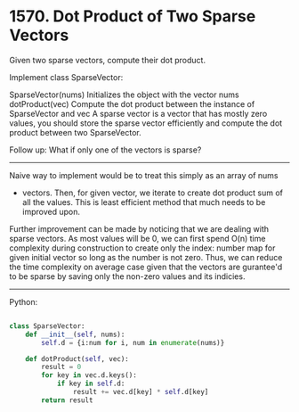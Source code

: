 # 1570. Dot Product of Two Sparse Vectors

Given two sparse vectors, compute their dot product.

Implement class SparseVector:

SparseVector(nums) Initializes the object with the vector nums
dotProduct(vec) Compute the dot product between the instance of SparseVector
and vec
A sparse vector is a vector that has mostly zero values, you should store the
sparse vector efficiently and compute the dot product between two SparseVector.

Follow up: What if only one of the vectors is sparse?

---

Naive way to implement would be to treat this simply as an array of nums
- vectors. Then, for given vector, we iterate to create dot product sum of all
  the values. This is least efficient method that much needs to be improved
  upon.

Further improvement can be made by noticing that we are dealing with sparse
vectors. As most values will be 0, we can first spend O(n) time complexity
during construction to create only the index: number map for given initial
vector so long as the number is not zero. Thus, we can reduce the time
complexity on average case given that the vectors are gurantee'd to be sparse
by saving only the non-zero values and its indicies.

---

Python:

```python

class SparseVector:
    def __init__(self, nums):
        self.d = {i:num for i, num in enumerate(nums)}

    def dotProduct(self, vec):
        result = 0
        for key in vec.d.keys():
            if key in self.d:
                result += vec.d[key] * self.d[key]
        return result
```
